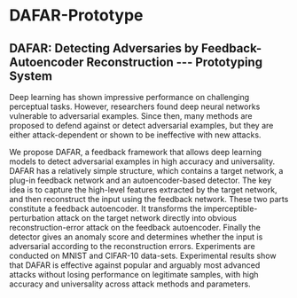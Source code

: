 # DAFAR-Prototype
## DAFAR: Detecting Adversaries by Feedback-Autoencoder Reconstruction --- Prototyping System

Deep learning has shown impressive performance on challenging perceptual tasks. However, researchers found deep neural networks vulnerable to adversarial examples. Since then, many methods are proposed to defend against or detect adversarial examples, but they are either attack-dependent or shown to be ineffective with new attacks.

We propose DAFAR, a feedback framework that allows deep learning models to detect adversarial examples in high accuracy and universality. DAFAR has a relatively simple structure, which contains a target network, a plug-in feedback network and an autoencoder-based detector. The key idea is to capture the high-level features extracted by the target network, and then reconstruct the input using the feedback network. These two parts constitute a feedback autoencoder. It transforms the imperceptible-perturbation attack on the target network directly into obvious reconstruction-error attack on the feedback autoencoder. Finally the detector gives an anomaly score and determines whether the input is adversarial according to the reconstruction errors. Experiments are conducted on MNIST and CIFAR-10 data-sets. Experimental results show that DAFAR is effective against popular and arguably most advanced attacks without losing performance on legitimate samples, with high accuracy and universality across attack methods and parameters.
